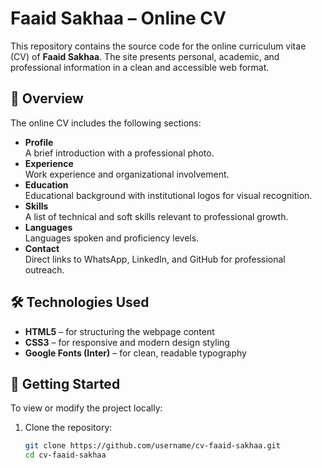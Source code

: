 # Faaid Sakhaa – Online CV

This repository contains the source code for the online curriculum vitae (CV) of **Faaid Sakhaa**. The site presents personal, academic, and professional information in a clean and accessible web format.

## 📌 Overview

The online CV includes the following sections:
- **Profile**  
  A brief introduction with a professional photo.
- **Experience**  
  Work experience and organizational involvement.
- **Education**  
  Educational background with institutional logos for visual recognition.
- **Skills**  
  A list of technical and soft skills relevant to professional growth.
- **Languages**  
  Languages spoken and proficiency levels.
- **Contact**  
  Direct links to WhatsApp, LinkedIn, and GitHub for professional outreach.

## 🛠️ Technologies Used

- **HTML5** – for structuring the webpage content  
- **CSS3** – for responsive and modern design styling  
- **Google Fonts (Inter)** – for clean, readable typography

## 🚀 Getting Started

To view or modify the project locally:

1. Clone the repository:
   ```bash
   git clone https://github.com/username/cv-faaid-sakhaa.git
   cd cv-faaid-sakhaa
